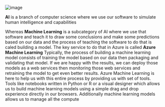 ![image](https://github.com/user-attachments/assets/9bc5e8e3-4dfe-4df3-bc17-a7a70f11f816)


**AI** is a branch of computer science where we use our software to simulate human intelligence and capabilities

Whereas **Machine Learning** is a subcategory of AI where we use that software and teach it to draw some conclusions and make some predictions based on our data and the process of teaching the software to do that is caled building a model. 
The key service to do that in Azure is called **Azure Machine Learning**
Typically, the process of building a machine learning model consists of training the model based on our data then packaging and validating that model. If we are happy with the results, we can deploy those models as a web services then monitoring those web services and retraining the model to get even better results. Azure Machine Learning is here to help us with this entire process by providing us with set of tools. Tools like notebooks written in Python or R or a visual designer which allows us to build machine learning models using a simple drag and drop experience directly in our browsers. Additionally machine learning models allows us to manage all the compute
